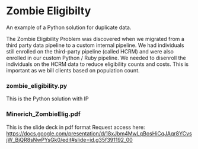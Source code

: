 # Zombie Eligibilty 
An example of a Python solution for duplicate data.

The Zombie Eligibility Problem was discovered when we migrated from a third party data pipeline to a custom internal pipeline. We had individuals still enrolled on the third-party pipeline (called HCRM) and were also enrolled in our custom Python / Ruby pipeline. We needed to disenroll the individuals on the HCRM data to reduce eligibility counts and costs. This is important as we bill clients based on population count. 

### zombie_eligibility.py
This is the Python solution with IP 

### Minerich_ZombieElig.pdf
This is the slide deck in pdf format
Request access here: https://docs.google.com/presentation/d/18xJbm4MwLqBosHiCqJAqr8YCvsjW_BjQR8sNwPYsGk0/edit#slide=id.g35f391192_00

